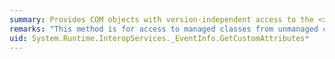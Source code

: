 ```yaml
---
summary: Provides COM objects with version-independent access to the <xref href="System.Reflection.MemberInfo.GetCustomAttributes*"></xref> methods.
remarks: "This method is for access to managed classes from unmanaged code and should not be called from managed code.  \n  \n The <xref:System.Reflection.MemberInfo.GetCustomAttributes%2A> methods return all attributes applied to this member."
uid: System.Runtime.InteropServices._EventInfo.GetCustomAttributes*
---
```

